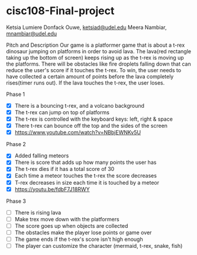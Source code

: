 # cisc108-Final-project

Ketsia Lumiere Donfack Ouwe, ketsiad@udel.edu
Meera Nambiar, mnambiar@udel.edu

Pitch and Description
Our game is a platformer game that is about a t-rex dinosaur jumping on platforms in order to avoid lava.
The lava(red rectangle taking up the bottom of screen) keeps rising up as the t-rex is moving up the platforms.
There will be obstacles like fire droplets falling down that can reduce the user's score if it touches the 
t-rex. To win, the user needs to have collected a certain amount of points before the lava completely 
rises(timer runs out). If the lava touches the t-rex, the user loses.


Phase 1
- [x] There is a bouncing t-rex, and a volcano background
- [x] The t-rex can jump on top of platforms
- [x] The t-rex is controlled with the keyboard keys: left, right & space
- [x] There t-rex can bounce off the top and the sides of the screen
- [x] https://www.youtube.com/watch?v=NBbjEWNKv5U

Phase 2 
- [x] Added falling meteors
- [x] There is score that adds up how many points the user has
- [x] The t-rex dies if it has a total score of 30
- [x] Each time a meteor touches the t-rex the score decreases
- [x] T-rex decreases in size each time it is touched by a meteor
- [x] https://youtu.be/fdbF7J18RWY

Phase 3
- [ ] There is rising lava
- [ ] Make trex move down with the platformers
- [ ] The score goes up when objects are collected
- [ ] The obstacles make the player lose points or game over
- [ ] The game ends if the t-rex's score isn't high enough
- [ ] The player can customize the character (mermaid, t-rex, snake, fish)